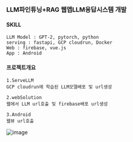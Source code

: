 ### LLM파인튜닝+RAG 웹앱LLM응답시스템 개발 
#### SKILL
```
LLM Model : GPT-2, pytorch, python
serving : fastapi, GCP cloudrun, Docker
Web : firebase, vue.js 
App : Android 
```
#### 프로젝트개요
```
1.ServeLLM
GCP cloudrun에 학습된 LLM모델배포 및 url생성

2.webSolution
웹에서 LLM url호출 및 firebase배포 url생성

3.Android
웹뷰 url호출 
```
![image](https://github.com/user-attachments/assets/cedc5a4a-40f7-4cc7-9215-6731d4bbba1f)




